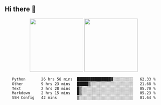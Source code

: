 ## Hi there 👋
<div align="center">
<span>  </span>
<img height="170px" src="https://github-readme-stats.vercel.app/api?username=LZvoid&show_icons=true&count_private==true&v=3" /><span>        </span><img height="170px" src="https://github-readme-stats.vercel.app/api/top-langs/?username=LZvoid&layout=compact&langs_count=8&v=3" />
<span>  </span>
</div>
<div align="center">

<!--START_SECTION:waka-->

```txt
Python       26 hrs 58 mins  ███████████████▓░░░░░░░░░   62.33 %
Other        9 hrs 23 mins   █████▒░░░░░░░░░░░░░░░░░░░   21.68 %
Text         2 hrs 28 mins   █▒░░░░░░░░░░░░░░░░░░░░░░░   05.70 %
Markdown     2 hrs 15 mins   █▒░░░░░░░░░░░░░░░░░░░░░░░   05.23 %
SSH Config   42 mins         ▒░░░░░░░░░░░░░░░░░░░░░░░░   01.64 %
```

<!--END_SECTION:waka-->
</div>
